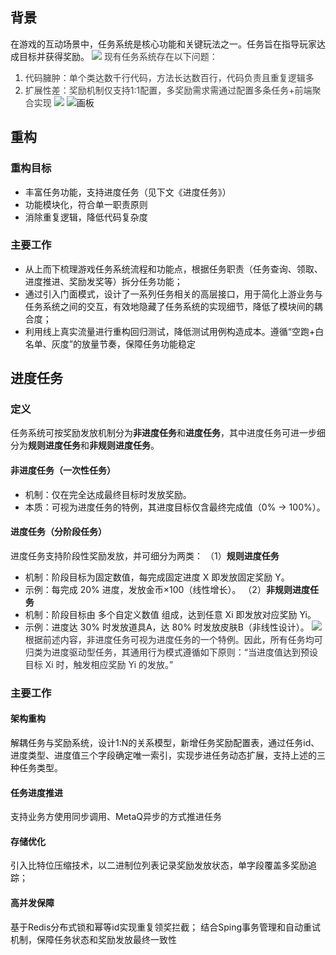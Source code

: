 ## 背景
在游戏的互动场景中，任务系统是核心功能和关键玩法之一。任务旨在指导玩家达成目标并获得奖励。
![](https://cdn.nlark.com/yuque/0/2025/png/42512334/1748183620087-a62073f0-e774-48a8-8e29-799e5fe145d4.png)
<font style="color:rgb(64, 64, 64);">现有任务系统存在以下问题：</font>
1. <font style="color:rgb(64, 64, 64);">代码臃肿：单个类达数千行代码，方法长达数百行，代码负责且重复逻辑多</font>
2. <font style="color:rgb(64, 64, 64);">扩展性差：奖励机制仅支持1:1配置，多奖励需求需通过配置多条任务+前端聚合实现</font>
![](https://cdn.nlark.com/yuque/0/2025/png/42512334/1747751231338-f23a87d2-8603-4ed2-a7f1-2365d2e7a39f.png)
![画板](https://cdn.nlark.com/yuque/0/2025/jpeg/42512334/1747751232582-0aa5fdb2-cca8-4a4e-a74b-0db21c061ce0.jpeg)
## 重构
### 重构目标
+ 丰富任务功能，支持进度任务（见下文《进度任务》）
+ 功能模块化，符合单一职责原则
+ 消除重复逻辑，降低代码复杂度
### 主要工作
+ 从上而下梳理游戏任务系统流程和功能点，根据任务职责（任务查询、领取、进度推进、奖励发奖等）拆分任务功能；
+ 通过引入门面模式，设计了一系列任务相关的高层接口，用于简化上游业务与任务系统之间的交互，有效地隐藏了任务系统的实现细节，降低了模块间的耦合度；
+ 利用线上真实流量进行重构回归测试，降低测试用例构造成本。遵循“空跑+白名单、灰度”的放量节奏，保障任务功能稳定
## 进度任务
### 定义
任务系统可按奖励发放机制分为**非进度任务**和**进度任务**，其中进度任务可进一步细分为**规则进度任务**和**非规则进度任务**。
#### 非进度任务（一次性任务）
+ 机制：仅在完全达成最终目标时发放奖励。
+ 本质：可视为进度任务的特例，其进度目标仅含最终完成值（0% → 100%）。
#### 进度任务（分阶段任务）
进度任务支持阶段性奖励发放，并可细分为两类：
（1）**规则进度任务**
+ 机制：阶段目标为固定数值，每完成固定进度 X 即发放固定奖励 Y。
+ 示例：每完成 20% 进度，发放金币×100（线性增长）。
（2）**非规则进度任务**
+ 机制：阶段目标由 多个自定义数值 组成，达到任意 Xi 即发放对应奖励 Yi。
+ 示例：进度达 30% 时发放道具A，达 80% 时发放皮肤B（非线性设计）。
![](https://cdn.nlark.com/yuque/0/2025/png/42512334/1747751231338-f23a87d2-8603-4ed2-a7f1-2365d2e7a39f.png)
<font style="color:rgb(44, 44, 54);">根据前述内容，非进度任务可视为进度任务的一个特例。因此，所有任务均可归类为进度驱动型任务，其通用行为模式遵循如下原则：“当进度值达到预设目标 Xi 时，触发相应奖励 Yi 的发放。”</font>
### 主要工作
#### <font style="color:rgb(23,23,23);">架构重构</font>
<font style="color:rgb(23,23,23);">解耦任务与奖励系统，设计1:N的关系模型，新增任务奖励配置表，通过任务id、进度类型、进度值三个字段确定唯一索引，实现步进任务动态扩展，支持上述的三种任务类型。</font>
#### <font style="color:rgb(23,23,23);">任务进度推进</font>
支持业务方使用同步调用、MetaQ异步的方式推进任务
#### <font style="color:rgb(23,23,23);">存储优化</font>
<font style="color:rgb(23,23,23);">引入比特位压缩技术，以二进制位列表记录奖励发放状态，单字段覆盖多奖励追踪；</font>
#### 高并发保障
<font style="color:rgb(23,23,23);">基于Redis分布式锁和幂等id实现重复领奖拦截；</font>
<font style="color:rgb(23,23,23);">结合Sping事务管理和自动重试机制，保障任务状态和奖励发放最终一致性</font>

